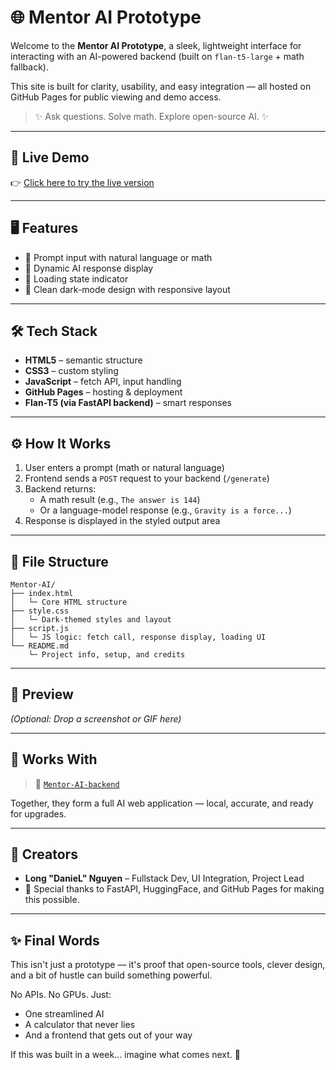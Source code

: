 # 🌐 Mentor AI Prototype

Welcome to the **Mentor AI Prototype**, a sleek, lightweight interface for interacting with an AI-powered backend (built on `flan-t5-large` + math fallback).

This site is built for clarity, usability, and easy integration — all hosted on GitHub Pages for public viewing and demo access.

> ✨ Ask questions. Solve math. Explore open-source AI. ✨

---

## 🚀 Live Demo

👉 [Click here to try the live version](https://xTheRealDanieL.github.io/Mentor-AI-frontend)

---

## 🖥️ Features

- 💬 Prompt input with natural language or math
- 🤖 Dynamic AI response display
- 🔄 Loading state indicator
- 🎨 Clean dark-mode design with responsive layout

---

## 🛠 Tech Stack

- **HTML5** – semantic structure
- **CSS3** – custom styling
- **JavaScript** – fetch API, input handling
- **GitHub Pages** – hosting & deployment
- **Flan-T5 (via FastAPI backend)** – smart responses

---

## ⚙️ How It Works

1. User enters a prompt (math or natural language)
2. Frontend sends a `POST` request to your backend (`/generate`)
3. Backend returns:
   - A math result (e.g., `The answer is 144`)
   - Or a language-model response (e.g., `Gravity is a force...`)
4. Response is displayed in the styled output area

---

## 📁 File Structure

```
Mentor-AI/
├── index.html
│   └─ Core HTML structure
├── style.css
│   └─ Dark-themed styles and layout
├── script.js
│   └─ JS logic: fetch call, response display, loading UI
└── README.md
    └─ Project info, setup, and credits
```

---

## 📸 Preview

*(Optional: Drop a screenshot or GIF here)*

---

## 🤝 Works With

> 🔗 [`Mentor-AI-backend`](https://github.com/xTheRealDanieL/Mentor-AI-backend)

Together, they form a full AI web application — local, accurate, and ready for upgrades.

---

## 👥 Creators

- **Long "DanieL" Nguyen** – Fullstack Dev, UI Integration, Project Lead
- 🌟 Special thanks to FastAPI, HuggingFace, and GitHub Pages for making this possible.

---

## ✨ Final Words

This isn't just a prototype — it's proof that open-source tools, clever design, and a bit of hustle can build something powerful.

No APIs. No GPUs. Just:
- One streamlined AI
- A calculator that never lies
- And a frontend that gets out of your way

If this was built in a week... imagine what comes next. 🚀

